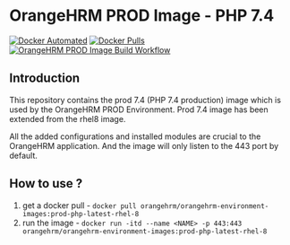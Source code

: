 # OrangeHRM PROD Image - PHP 7.4
[![Docker Automated](https://img.shields.io/docker/automated/orangehrm/orangehrm-environment-images.svg)](https://hub.docker.com/r/orangehrm/orangehrm-environment-images/) [![Docker Pulls](https://img.shields.io/docker/pulls/orangehrm/orangehrm-environment-images.svg)](https://hub.docker.com/r/orangehrm/orangehrm-environment-images/) [![OrangeHRM PROD Image Build Workflow](https://github.com/shanrahul/orangehrm-prod-environment/actions/workflows/build-workflow.yml/badge.svg?branch=php-7.4-rhel-8)](https://github.com/shanrahul/orangehrm-prod-environment/actions/workflows/build-workflow.yml)

## Introduction

This repository contains the prod 7.4 (PHP 7.4 production) image which is used by the OrangeHRM PROD Environment. Prod 7.4 image has been extended from the rhel8 image. 

All the added configurations and installed modules are crucial to the OrangeHRM application. And the image will only listen to the 443 port by default.

## How to use ?

1. get a docker pull - `docker pull orangehrm/orangehrm-environment-images:prod-php-latest-rhel-8` 
2. run the image - `docker run -itd --name <NAME> -p 443:443 orangehrm/orangehrm-environment-images:prod-php-latest-rhel-8`